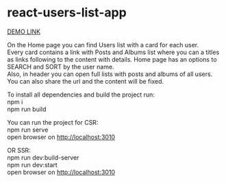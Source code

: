 # react-users-list-app

[DEMO LINK](https://alyonasarapina.github.io/react-users-list/)

On the Home page you can find Users list with a card for each user.<br /> 
Every card contains a link with Posts and Albums list where you can a titles as links following to the content with details. Home page has an options to SEARCH and SORT by the user name.<br />
Also, in header you can open full lists with posts and albums of all users.<br />
You can also share the url and the content will be fixed.<br />

To install all dependencies and build the project run:<br />
npm i<br />
npm run build<br />

You can run the project for CSR:<br />
npm run serve<br />
open browser on [http://localhost:3010](http://localhost:3010)

OR SSR:<br />
npm run dev:build-server<br />
npm run dev:start<br />
open browser on [http://localhost:3010](http://localhost:3010)
